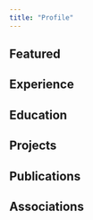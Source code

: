 ```yaml
---
title: "Profile"
---
```

## Featured
## Experience
## Education
## Projects
## Publications
## Associations
